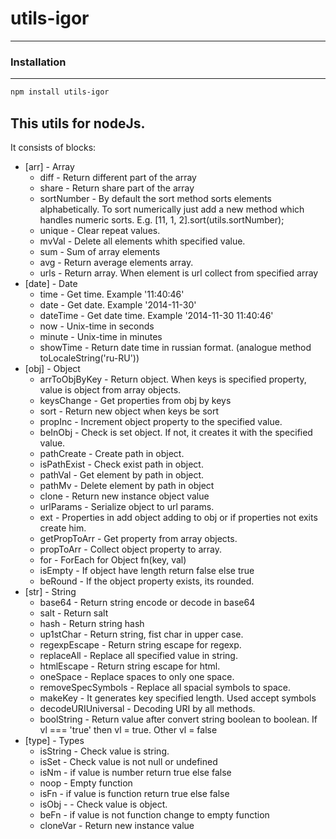 # utils-igor
----
### Installation
----

```bash
npm install utils-igor
```

## This utils for nodeJs.
It consists of blocks:
* [arr]  - Array
  * diff - Return different part of the array
  * share -  Return share part of the array
  * sortNumber - By default the sort method sorts elements alphabetically. To sort numerically just add a new method which handles numeric sorts. E.g. [11, 1, 2].sort(utils.sortNumber);
  * unique - Clear repeat values.
  * mvVal - Delete all elements whith specified value.
  * sum - Sum of array elements
  * avg - Return average elements array.
  * urls - Return array. When element is url collect from specified array
* [date] - Date
  * time - Get time. Example '11:40:46'
  * date - Get date. Example '2014-11-30'
  * dateTime - Get date time. Example '2014-11-30 11:40:46'
  * now - Unix-time in seconds
  * minute - Unix-time in minutes
  * showTime - Return date time in russian format. (analogue method toLocaleString('ru-RU'))
* [obj]  - Object
  * arrToObjByKey - Return object. When keys is specified property, value is object from array objects.
  * keysChange - Get properties from obj by keys
  * sort - Return new object when keys be sort
  * propInc -  Increment object property to the specified value.
  * beInObj - Check is set object. If not, it creates it with the specified value.
  * pathCreate - Create path in object.
  * isPathExist - Check exist path in object.
  * pathVal - Get element by path in object.
  * pathMv - Delete element by path in object
  * clone - Return new instance object value
  * urlParams - Serialize object to url params.
  * ext - Properties in add object adding to obj or if properties not exits create him.
  * getPropToArr - Get property from array objects.
  * propToArr - Collect object property to array.
  * for - ForEach for Object fn(key, val)
  * isEmpty - If object have length return false else true
  * beRound - If the object property exists, its rounded.
* [str]  - String
  * base64 - Return string encode or decode in base64
  * salt - Return salt
  * hash - Return string hash
  * up1stChar - Return string, fist char in upper case.
  * regexpEscape - Return string escape for regexp.
  * replaceAll - Replace all specified value in string.
  * htmlEscape - Return string escape for html.
  * oneSpace - Replace spaces to only one space.
  * removeSpecSymbols - Replace all spacial symbols to space.
  * makeKey - It generates key specified length. Used accept symbols
  * decodeURIUniversal - Decoding URI by all methods.
  * boolString - Return value after convert string boolean to boolean. If vl === 'true' then vl = true. Other vl = false
* [type] - Types
  * isString - Check value is string.
  * isSet - Check value is not null or undefined
  * isNm - if value is number return true else false
  * noop - Empty function
  * isFn -  if value is function return true else false
  * isObj - - Check value is object.
  * beFn - if value is not function change to empty function
  * cloneVar - Return new instance value
